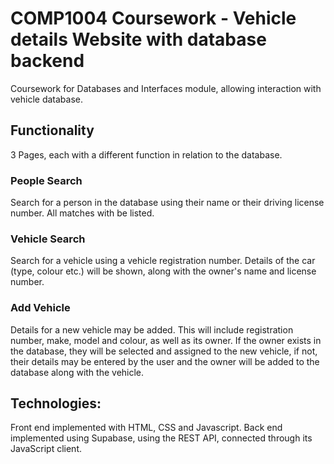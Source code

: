 # COMP1004 Coursework - Vehicle details Website with database backend

Coursework for Databases and Interfaces module, allowing interaction with vehicle database.

## Functionality

3 Pages, each with a different function in relation to the database.
### People Search
Search for a person in the database using their name or their driving license number. All matches with be listed.

### Vehicle Search
Search for a vehicle using a vehicle registration number. Details of the car (type, colour etc.) will be shown, along with the owner's name and license number.

### Add Vehicle
Details for a new vehicle may be added. This will include registration number, make, model and colour, as well as its owner. If the owner exists in the database, 
they will be selected and assigned to the new vehicle, if not, their details may be entered by the user and the owner will be added to the database along with the vehicle.

## Technologies:
Front end implemented with HTML, CSS and Javascript.
Back end implemented using Supabase, using the REST API, connected through its JavaScript client.

